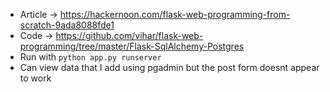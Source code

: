 * Article -> https://hackernoon.com/flask-web-programming-from-scratch-9ada8088fde1
* Code -> https://github.com/vihar/flask-web-programming/tree/master/Flask-SqlAlchemy-Postgres
* Run with `python app.py runserver`
* Can view data that I add using pgadmin but the post form doesnt appear to work